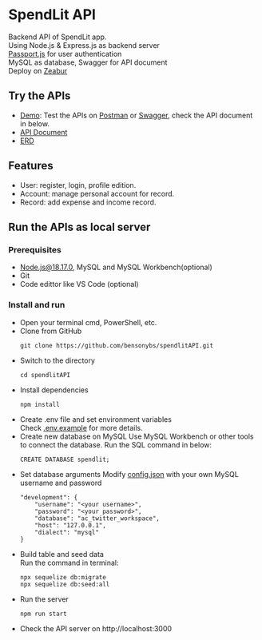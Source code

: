 # SpendLit API
Backend API of SpendLit app. \
Using Node.js & Express.js as backend server \
[Passport.js](https://www.passportjs.org) for user authentication \
MySQL as database, Swagger for API document \
Deploy on [Zeabur](https://dash.zeabur.com/projects)
## Try the APIs
- [Demo](https://spendlit.zeabur.app/): Test the APIs on [Postman](https://www.postman.com/) or [Swagger](https://swagger.io/), check the API document in below.
- [API Document](https://spendlit.zeabur.app/api-docs-v1)
- [ERD](https://dbdiagram.io/d/63ecfdc1296d97641d81360d/?utm_source=dbdiagram_embed&utm_medium=bottom_open)
## Features
- User: register, login, profile edition.
- Account: manage personal account for record.
- Record: add expense and income record.
## Run the APIs as local server
### Prerequisites
- Node.js@18.17.0, MySQL and MySQL Workbench(optional)
- Git
- Code edittor like VS Code (optional)
### Install and run
- Open your terminal
  cmd, PowerShell, etc.
- Clone from GitHub
  ```
  git clone https://github.com/bensonybs/spendlitAPI.git
  ```
- Switch to the directory
  ```
  cd spendlitAPI
  ```
- Install dependencies
  ```
  npm install
  ```
- Create .env file and set environment variables \
  Check [.env.example](.env.example) for more details.
- Create new database on MySQL
  Use MySQL Workbench or other tools to connect the database.
  Run the SQL command in below:
  ```
  CREATE DATABASE spendlit;
  ```
- Set database arguments
  Modify [config.json](config/config.json) with your own MySQL username and password
  ```
  "development": {
      "username": "<your username>",
      "password": "<your password>",
      "database": "ac_twitter_workspace",
      "host": "127.0.0.1",
      "dialect": "mysql"
  }
  ```
- Build table and seed data \
  Run the command in terminal:
  ```
  npx sequelize db:migrate
  npx sequelize db:seed:all
  ```
- Run the server
  ```
  npm run start
  ```
- Check the API server on http://localhost:3000
